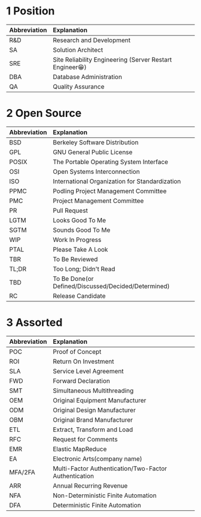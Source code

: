 
# 1 Position

| Abbreviation | Explanation |
|:--|:--|
| R&D | Research and Development |
| SA | Solution Architect |
| SRE | Site Reliability Engineering (Server Restart Engineer😁) |
| DBA | Database Administration |
| QA | Quality Assurance |

# 2 Open Source

| Abbreviation | Explanation |
|:--|:--|
| BSD | Berkeley Software Distribution |
| GPL | GNU General Public License |
| POSIX | The Portable Operating System Interface |
| OSI | Open Systems Interconnection |
| ISO | International Organization for Standardization |
| PPMC | Podling Project Management Committee |
| PMC | Project Management Committee |
| PR | Pull Request |
| LGTM | Looks Good To Me |
| SGTM | Sounds Good To Me |
| WIP | Work In Progress |
| PTAL | Please Take A Look |
| TBR | To Be Reviewed |
| TL;DR | Too Long; Didn't Read |
| TBD | To Be Done(or Defined/Discussed/Decided/Determined) |
| RC | Release Candidate |

# 3 Assorted

| Abbreviation | Explanation |
|:--|:--|
| POC | Proof of Concept |
| ROI | Return On Investment |
| SLA | Service Level Agreement |
| FWD | Forward Declaration |
| SMT | Simultaneous Multithreading |
| OEM | Original Equipment Manufacturer |
| ODM | Original Design Manufacturer |
| OBM | Original Brand Manufacturer |
| ETL | Extract, Transform and Load |
| RFC | Request for Comments |
| EMR | Elastic MapReduce |
| EA | Electronic Arts(company name) |
| MFA/2FA | Multi-Factor Authentication/Two-Factor Authentication |
| ARR | Annual Recurring Revenue |
| NFA | Non-Deterministic Finite Automation |
| DFA | Deterministic Finite Automation |